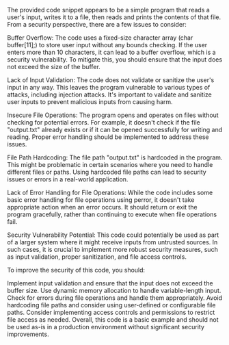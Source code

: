 
The provided code snippet appears to be a simple program that reads a user's input, writes it to a file, then reads and prints the contents of that file. From a security perspective, there are a few issues to consider:

Buffer Overflow:
The code uses a fixed-size character array (char buffer[11];) to store user input without any bounds checking. If the user enters more than 10 characters, it can lead to a buffer overflow, which is a security vulnerability. To mitigate this, you should ensure that the input does not exceed the size of the buffer.

Lack of Input Validation:
The code does not validate or sanitize the user's input in any way. This leaves the program vulnerable to various types of attacks, including injection attacks. It's important to validate and sanitize user inputs to prevent malicious inputs from causing harm.

Insecure File Operations:
The program opens and operates on files without checking for potential errors. For example, it doesn't check if the file "output.txt" already exists or if it can be opened successfully for writing and reading. Proper error handling should be implemented to address these issues.

File Path Hardcoding:
The file path "output.txt" is hardcoded in the program. This might be problematic in certain scenarios where you need to handle different files or paths. Using hardcoded file paths can lead to security issues or errors in a real-world application.

Lack of Error Handling for File Operations:
While the code includes some basic error handling for file operations using perror, it doesn't take appropriate action when an error occurs. It should return or exit the program gracefully, rather than continuing to execute when file operations fail.

Security Vulnerability Potential:
This code could potentially be used as part of a larger system where it might receive inputs from untrusted sources. In such cases, it is crucial to implement more robust security measures, such as input validation, proper sanitization, and file access controls.

To improve the security of this code, you should:

Implement input validation and ensure that the input does not exceed the buffer size.
Use dynamic memory allocation to handle variable-length input.
Check for errors during file operations and handle them appropriately.
Avoid hardcoding file paths and consider using user-defined or configurable file paths.
Consider implementing access controls and permissions to restrict file access as needed.
Overall, this code is a basic example and should not be used as-is in a production environment without significant security improvements.
